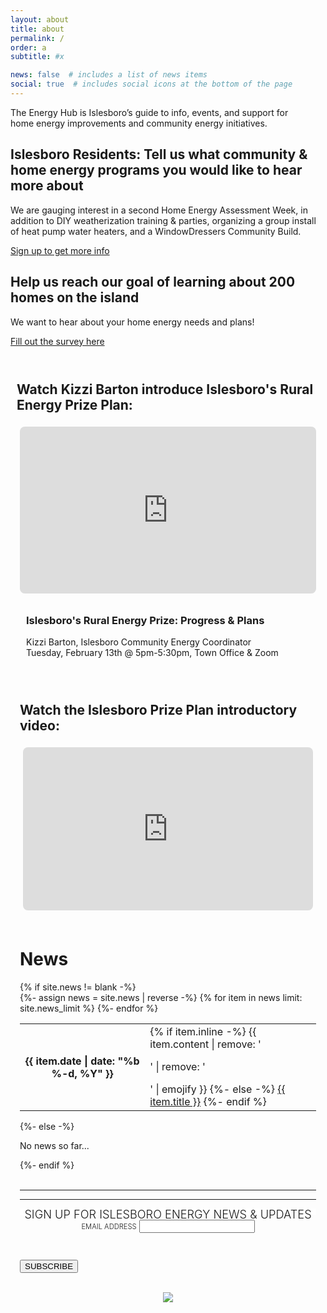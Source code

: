 ```yaml
---
layout: about
title: about
permalink: /
order: a
subtitle: #x

news: false  # includes a list of news items
social: true  # includes social icons at the bottom of the page
---
```

<div class="row card-intro">
  <div class="col-sm mt-1 mt-md-0">
    <div class="card-blue-dark card-item">
        <span class="subtitle">
          The Energy Hub is Islesboro’s guide to info, events, and support for<br /> 
          home energy improvements and community energy initiatives.
        </span>
    </div>
  </div>
</div>

<!--div class="row card-intro">
    <div class="col-sm mt-1 mt-md-0">
      <div class="card-item card-yellow">
        <h2>Islesboro Residents: Tell us what community & home energy programs you would like to hear more about</h2>
        <p>We are gauging interest in a second Home Energy Assessment Week, in addition to DIY weatherization training & parties, organizing a group install of heat pump water heaters, and a WindowDressers Community Build.</p>
        <a class="button card-yellow" href="https://forms.gle/bTAqav4z6qdQXnaT9">Sign up to get info about upcoming community energy programs <i class="fa-solid fa-circle-arrow-right"></i></a>
      </div>
    </div>
</div-->

<div class="row card-intro">
    <div class="col-sm mt-2 mt-md-0">
      <div class="card-item card-yellow">
        <h2>Islesboro Residents: Tell us what community & home energy programs you would like to hear more about</h2>
        <p>We are gauging interest in a second Home Energy Assessment Week, in addition to DIY weatherization training & parties, organizing a group install of heat pump water heaters, and a WindowDressers Community Build.</p>
        <a class="button card-yellow" href="https://forms.gle/bTAqav4z6qdQXnaT9">Sign up to get more info <i class="fa-solid fa-circle-arrow-right"></i></a>
      </div>
    </div>
    <div class="col-sm mt-2 mt-md-0">
      <div class="card-item card-blue">
        <h2>Help us reach our goal of learning about 200 homes on the island</h2>
        <p>We want to hear about your home energy needs and plans!</p>
            <a class="button card-yellow" href="https://forms.gle/aqnvajTY5DTg2rgK9">Fill out the survey here <i class="fa-solid fa-circle-arrow-right"></i></a>
      </div>
    </div>

</div>

<!--div>
  <div style="padding: 15px" />
  <h1>Past Events</h1>
  <div style="padding: 10px" />

  <div class="row">
      <div class="col-sm mt-2 mt-md-0">
        <h3>Tuesday, February 13th @ 5pm-5:30pm<br/>Town Office & Zoom</h3>
        <div style="padding: 5px" />
        <h2>Islesboro's Rural Energy Prize: Progress & Plans</h2>
        <div style="padding: 5px" />
        <h3>Kizzi Barton, Islesboro Community Energy Coordinator</h3>
        <div style="padding: 5px" />
        <a class="button-zoom button" href="https://us06web.zoom.us/j/85801756712?pwd=DlpgpcM1MH3PY32SLf0ZDbKk2tP410.1">Click Here to Join Zoom <i class="fa-solid fa-circle-arrow-right"></i></a>
      </div>
      <div class="col-sm mt-2 mt-md-0">
          <img width="100%" src="assets/img/240213_ERCP_WebsiteFlyer_PrizePresentation.jpg" />
      </div>
  </div>
</div-->

<div style="padding: 10px" />
<!--div>
    <h2>February 6th @ Library: Home Weatherization & Energy Savings</h2>
    <div style="padding: 5px" />
    <div>
      <img width="100%" src="assets/img/240129_ERCP_WebsiteFlyer_LibraryEvent.jpg" />
    </div>
    <div style="padding: 10px" />
    <p>
        With rising costs of heating and electricity it's hard to know the best ways to save energy in the home and stay comfortable in the winter and the summer. Come learn more from a home energy auditor about what you can do to save money in your home and be more comfortable year-round. Bring your questions about what options make the most sense and will save the most money!
    </p>
    <p>
      Colin McCullough is a BPI-certified independent Home Energy Auditor. 
      He has worked for state energy efficiency programs for 14 years, advising 
      homeowners on the most efficient options for a more affordable, comfortable 
      and safe home. He is currently renovating his 110-year-old home 
      in Farmingdale to achieve Net-Zero Energy status.
    </p>
    <div style="padding: 20px" />
</div-->

<br />
<div>
    <h2>Watch Kizzi Barton introduce Islesboro's Rural Energy Prize Plan:</h2>
    <div style="padding: 5px" />
    <div style="padding:56.25% 0 0 0;position:relative;"><iframe src="https://player.vimeo.com/video/913367716?badge=0&amp;autopause=0&amp;player_id=0&amp;app_id=58479" frameborder="0" allow="autoplay; fullscreen; picture-in-picture" style="position:absolute;top:0;left:0;width:100%;height:100%;border-radius:8px;" title="Islesboro Rural Energy Prize - Info Meeting"></iframe></div><script src="https://player.vimeo.com/api/player.js"></script>
    <div style="padding: 10px" />
    <h3>Islesboro's Rural Energy Prize: Progress & Plans</h3>
    <p>Kizzi Barton, Islesboro Community Energy Coordinator<br />Tuesday, February 13th @ 5pm-5:30pm, Town Office & Zoom</p>
</div>
<br />
<div>
    <h2>Watch the Islesboro Prize Plan introductory video:</h2>
    <div style="padding: 5px" />
    <div style="padding:56.25% 0 0 0;position:relative;"><iframe src="https://player.vimeo.com/video/852559307?badge=0&amp;autopause=0&amp;player_id=0&amp;app_id=58479" frameborder="0" allow="autoplay; fullscreen; picture-in-picture" style="position:absolute;top:0;left:0;width:100%;height:100%;border-radius:8px;" title="Islesboro Rural Energy Prize - Info Meeting"></iframe></div><script src="https://player.vimeo.com/api/player.js"></script>
</div>
<br />

# News
          
<div class="news">
  {% if site.news != blank -%} 
  <div class="table-responsive">
    <table class="table table-sm table-borderless">
    {%- assign news = site.news | reverse -%} 
    {% for item in news limit: site.news_limit %} 
      <tr>
        <th scope="row">{{ item.date | date: "%b %-d, %Y" }}</th>
        <td>
          {% if item.inline -%} 
            {{ item.content | remove: '<p>' | remove: '</p>' | emojify }}
          {%- else -%} 
            <a class="news-title" href="{{ item.url | relative_url }}">{{ item.title }}</a>
          {%- endif %} 
        </td>
      </tr>
    {%- endfor %} 
    </table>
  </div>
{%- else -%} 
  <p>No news so far...</p>
{%- endif %} 
</div>

<br />


<div class="row justify-content-sm-center">
  <hr width="100%" />
</div>

<div class="row justify-content-sm-center">
  <hr>
  <div class="col-sm-2 col-md-0"></div>
  <div class="col-sm-8 col-md-0">
        <!-- Begin Mailchimp Signup Form -->
        <link href="//cdn-images.mailchimp.com/embedcode/classic-10_7_dtp.css" rel="stylesheet" type="text/css">
        <style type="text/css">
        	#mc_embed_signup{background:#fff; clear:both; font:14px; text-align:center; align-items:center;}
          #mc_embed_signup form {text-align:center; padding:0px;}
        	#mc_heading{font-weight: 300; font-size: 1.3em; line-height: 1.0em; padding:10px 0px;}
          #mc_label{font-weight: 300; font-size: 0.8em;}
          #mc_embed_signup .mc-field-group {position:relative; width:100%; padding-bottom:3%; min-height:50px;}
          #mc_embed_signup div#mce-responses {float:center; top:-1.4em; padding:0em .5em 0em .5em; overflow:hidden; width:100%; margin: 0 5%; clear: both;}
          #mc_embed_signup .footer {width:100%; align-items: center;}
          #mc_embed_signup .brandingLogo {justify-self:center;}
          #mc-embedded-subscribe {clear:both; width:auto; display:block; margin:0;}
        </style>
        <div id="mc_embed_signup">
          <form action="https://islesboroenergy.us14.list-manage.com/subscribe/post?u=07fbabaf1bf18f715f917a219&amp;id=f2f1418c65" method="post" id="mc-embedded-subscribe-form" name="mc-embedded-subscribe-form" class="validate" target="_blank" novalidate>
            <div id="mc_embed_signup_scroll">
              <div style="height: 10px" />
            	 <span id="mc_heading">SIGN UP FOR ISLESBORO ENERGY NEWS & UPDATES</span>
               <div style="height: 10px" />
                <div class="mc-field-group">
                	<label id="mc_label" for="mce-EMAIL">EMAIL ADDRESS</label>
                	<input type="email" value="" name="EMAIL" class="required email" id="mce-EMAIL">
                </div>
                <div hidden="true"><input type="hidden" name="tags" value="7258151"></div>
                	<div id="mce-responses" class="clear foot">
                		<div class="response" id="mce-error-response" style="display:none"></div>
                		<div class="response" id="mce-success-response" style="display:none"></div>
                	</div>    <!-- real people should not fill this in and expect good things - do not remove this or risk form bot signups-->
                    <div style="position: absolute; left: -5000px;" aria-hidden="true"><input type="text" name="b_07fbabaf1bf18f715f917a219_f2f1418c65" tabindex="-1" value=""></div>
                        <div class="optionalParent">
                            <div class="clear footer">
                                <input type="submit" value="SUBSCRIBE" name="subscribe" id="mc-embedded-subscribe" class="button" style="align:center">
                                <br>
                                <p class="brandingLogo"><a href="http://eepurl.com/hWzSSD" title="Mailchimp - email marketing made easy and fun"><img src="https://eep.io/mc-cdn-images/template_images/branding_logo_text_dark_dtp.svg"></a></p>
                            </div>
                        </div>
                    </div>
                </form>
            </div>
        <script type='text/javascript' src='//s3.amazonaws.com/downloads.mailchimp.com/js/mc-validate.js'></script><script type='text/javascript'>(function($) {window.fnames = new Array(); window.ftypes = new Array();fnames[0]='EMAIL';ftypes[0]='email';fnames[1]='FNAME';ftypes[1]='text';fnames[2]='LNAME';ftypes[2]='text';fnames[3]='ADDRESS';ftypes[3]='address';fnames[4]='PHONE';ftypes[4]='phone';fnames[5]='BIRTHDAY';ftypes[5]='birthday';}(jQuery));var $mcj = jQuery.noConflict(true);</script>
        <!--End mc_embed_signup-->
    </div>
    <div class="col-sm-2 col-md-0"></div>

</div>


<!-- Energy Jamboree Banner section -->
<!--div class="row justify-content-sm-center">
    <div class="col-sm-2 col-md-0"></div>
    <div class="col-sm-8 col-md-0">
      <a href="https://forms.gle/sdhgGq9oNAGYJ6eZA" style="text-decoration: none">
        <img src="{{ site.url }}/assets/img/jamboree_ev_ride_web.svg" alt="Jamboree EV rides signup" class="img-fluid-svg" />
      </a>
      <br />
      <br />
      <a href="https://forms.gle/MXj4Cdsj8strL2J26" style="text-decoration: none">
        <img src="{{ site.url }}/assets/img/jamboree_survey_web.svg" alt="Home Energy and Jamboree Survey" class="img-fluid-svg" />
      </a>
      <div style="height: 20px" />
        <a href="jamboree/" style="text-decoration: none">
          <img src="{{ site.url }}/assets/img/jamboree_flyer_web.svg" alt="Jamboree flyer" class="img-fluid-svg" />
        </a>
        <div style="height: 20px" />
        <div style="width:100%;align-items:center;justify-content:center;display:flex">
        	<div style="width:50%">
        		  <img src="{{ site.url }}/assets/img/icc_logo_color_rev.jpg" alt="Jamboree flyer" class="img-fluid-svg" />
        	</div>
        </div>
        <div style="height: 20px" />
        <a href="https://fb.me/e/2PAxxLDHL" style="text-decoration: none">
          <img src="{{ site.url }}/assets/img/jamboree_button_fb_horiz_web.png" alt="Jamboree flyer" class="img-fluid-svg" />
        </a>
        <div style="height: 20px" />
        <a href="mailto:jamboree@islesboroenergy.org?subject=Website" style="text-decoration: none">
          <img src="{{ site.url }}/assets/img/jamboree_button_email_horiz_web.png" alt="Jamboree flyer" class="img-fluid-svg" />
        </a>
        <div style="height: 20px" />
    </div>
    <div class="col-sm-2 col-md-0"></div>
</div-->